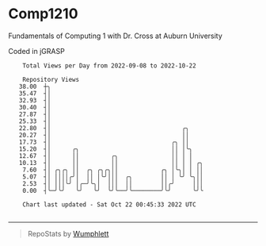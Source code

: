 # Comp1210
Fundamentals of Computing 1 with Dr. Cross at Auburn University

Coded in jGRASP

```
    Total Views per Day from 2022-09-08 to 2022-10-22

    Repository Views
   38.00  ┼╮
   35.47  ┤│
   32.93  ┤│
   30.40  ┤│
   27.87  ┤│
   25.33  ┤│
   22.80  ┤│                                     ╭╮
   20.27  ┤│                                     ││
   17.73  ┤│                                  ╭╮ ││
   15.20  ┤│      ╭╮                          ││ │╰╮
   12.67  ┤│      ││         ╭╮               ││ │ │
   10.13  ┤│      ││         ││               ││ │ │ ╭╮
    7.60  ┤│ ╭╮╭╮ ││  ╭╮ ╭╮╭╮││            ╭╮ │╰╮│ │ ││
    5.07  ┤│ ││││╭╯│  ││ │╰╯│││  ╭╮        ││ │ ╰╯ ╰╮││
    2.53  ┤│ │││╰╯ │╭─╯╰╮│  │││  ││        ││╭╯     │││
    0.00  ┤╰─╯╰╯   ╰╯   ╰╯  ╰╯╰──╯╰────────╯╰╯      ╰╯╰

    Chart last updated - Sat Oct 22 00:45:33 2022 UTC
    
```

---

> RepoStats by [Wumphlett](https://github.com/Wumphlett)
